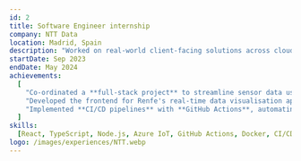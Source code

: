 ```yaml
---
id: 2
title: Software Engineer internship
company: NTT Data
location: Madrid, Spain
description: "Worked on real-world client-facing solutions across cloud, frontend, and backend technologies, contributing to digital transformation projects in the transportation and industrial sectors."
startDate: Sep 2023
endDate: May 2024
achievements:
  [
    "Co-ordinated a **full-stack project** to streamline sensor data using **Azure IoT**, **Node.js**, and **React**, enabling **real-time interaction and visualisation** in a smart showroom environment.",
    "Developed the frontend for Renfe's real-time data visualisation app using **React** and **TypeScript**, improving risk management and alerting supervisors to potential safety issues.",
    "Implemented **CI/CD pipelines** with **GitHub Actions**, automating deployments and testing, cutting deployment time by 50% and enhancing release reliability.",
  ]
skills:
  [React, TypeScript, Node.js, Azure IoT, GitHub Actions, Docker, CI/CD, Agile]
logo: /images/experiences/NTT.webp
---
```

